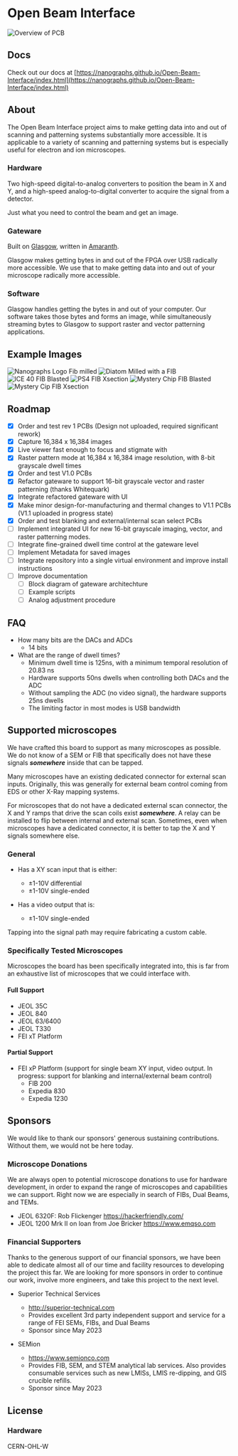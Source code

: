 # Open Beam Interface
![Overview of PCB](Images/Open%20Beam%20Interface%20Product%20Front.jpeg)

## Docs
Check out our docs at [https://nanographs.github.io/Open-Beam-Interface/index.html](https://nanographs.github.io/Open-Beam-Interface/index.html)

## About
The Open Beam Interface project aims to make getting data into and out of scanning and patterning systems substantially more accessible. It is applicable to a variety of scanning and patterning systems but is especially useful for electron and ion microscopes.


### Hardware
Two high-speed digital-to-analog converters to position the beam in X and Y, and a high-speed analog-to-digital converter to acquire the signal from a detector.

Just what you need to control the beam and get an image.

### Gateware
Built on [Glasgow](https://glasgow-embedded.org/), written in [Amaranth](https://amaranth-lang.org).

Glasgow makes getting bytes in and out of the FPGA over USB radically more accessible. We use that to make getting data into and out of your microscope radically more accessible.

### Software
Glasgow handles getting the bytes in and out of your computer. Our software takes those bytes and forms an image, while simultaneously streaming bytes to Glasgow to support raster and vector patterning applications.

## Example Images
![Nanographs Logo Fib milled](Images/Nanographs%20Logo%20FIB%20Milled%20-%201.jpeg)
![Diatom Milled with a FIB](Images/OBI%20Milled%20Diatom.jpg)
![ICE 40 FIB Blasted](Images/ICE40%20FIB%20Blasted%20-%201.jpeg)
![PS4 FIB Xsection](Images/PS4%20FIB%20Xsection.jpg)
![Mystery Chip FIB Blasted](Images/Mystery%20Chip%20FIB%20Blasted%20-%201.jpeg)
![Mystery Cip FIB Xsection](Images/Mystery%20Chip%20FIB%20X-Section%20-%201.jpeg)


## Roadmap

- [X] Order and test rev 1 PCBs (Design not uploaded, required significant rework)
- [X] Capture 16,384 x 16,384 images
- [X] Live viewer fast enough to focus and stigmate with
- [X] Raster pattern mode at 16,384 x 16,384 image resolution, with 8-bit grayscale dwell times
- [X] Order and test V1.0 PCBs 
- [x] Refactor gateware to support 16-bit grayscale vector and raster patterning (thanks Whitequark)
- [x] Integrate refactored gateware with UI
- [x] Make minor design-for-manufacturing and thermal changes to V1.1 PCBs (V1.1 uploaded in progress state)
- [x] Order and test blanking and external/internal scan select PCBs
- [ ] Implement integrated UI for new 16-bit grayscale imaging, vector, and raster patterning modes.
- [ ] Integrate fine-grained dwell time control at the gateware level
- [ ] Implement Metadata for saved images
- [ ] Integrate repository into a single virtual environment and improve install instructions
- [ ] Improve documentation
    - [ ] Block diagram of gateware architechture
    - [ ] Example scripts
    - [ ] Analog adjustment procedure

## FAQ
- How many bits are the DACs and ADCs
    - 14 bits
- What are the range of dwell times?
    - Minimum dwell time is 125ns, with a minimum temporal resolution of 20.83 ns
    - Hardware supports 50ns dwells when controlling both DACs and the ADC
    - Without sampling the ADC (no video signal), the hardware supports 25ns dwells
    - The limiting factor in most modes is USB bandwidth


## Supported microscopes
We have crafted this board to support as many microscopes as possible. We do not know of a SEM or FIB that specifically does not have these signals ***somewhere*** inside that can be tapped.

Many microscopes have an existing dedicated connector for external scan inputs. Originally, this was generally for external beam control coming from EDS or other X-Ray mapping systems.

For microscopes that do not have a dedicated external scan connector, the X and Y ramps that drive the scan coils exist ***somewhere***. A relay can be installed to flip between internal and external scan. Sometimes, even when microscopes have a dedicated connector, it is better to tap the X and Y signals somewhere else.


### General
- Has a XY scan input that is either:
    - ±1-10V differential
    - ±1-10V single-ended

- Has a video output that is:
    - ±1-10V single-ended

Tapping into the signal path may require fabricating a custom cable.

### Specifically Tested Microscopes
Microscopes the board has been specifically integrated into, this is far from an exhaustive list of microscopes that we could interface with.
#### Full Support
- JEOL 35C
- JEOL 840
- JEOL 63/6400
- JEOL T330
- FEI xT Platform

#### Partial Support
- FEI xP Platform (support for single beam XY input, video output. In progress: support for blanking and internal/external beam control)
    - FIB 200
    - Expedia 830
    - Expedia 1230


## Sponsors
We would like to thank our sponsors' generous sustaining contributions. Without them, we would not be here today.

### Microscope Donations
We are always open to potential microscope donations to use for hardware development, in order to expand the range of microscopes and capabilities we can support. Right now we are especially in search of FIBs, Dual Beams, and TEMs.

- JEOL 6320F: Rob Flickenger https://hackerfriendly.com/
- JEOL 1200 Mrk II on loan from Joe Bricker https://www.emqso.com

### Financial Supporters
Thanks to the generous support of our financial sponsors, we have been able to dedicate almost all of our time and facility resources to developing the project this far. We are looking for more sponsors in order to continue our work, involve more engineers, and take this project to the next level.

- Superior Technical Services
    - http://superior-technical.com
    - Provides excellent 3rd party independent support and service for a range of FEI SEMs, FIBs, and Dual Beams
    - Sponsor since May 2023

- SEMion
    - https://www.semionco.com
    - Provides FIB, SEM, and STEM analytical lab services. Also provides consumable services such as new LMISs, LMIS re-dipping, and GIS crucible refills.
    - Sponsor since May 2023

## License
### Hardware
CERN-OHL-W

